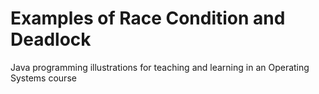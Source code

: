 # Examples of Race Condition and Deadlock
Java programming illustrations for teaching and learning in an Operating Systems course

